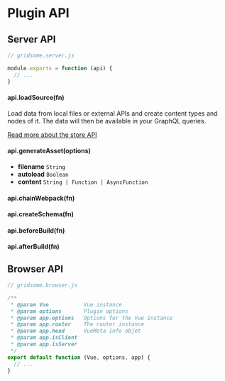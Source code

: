 # Plugin API

## Server API

```js
// gridsome.server.js

module.exports = function (api) {
  // ...
}
```

#### api.loadSource(fn)

Load data from local files or external APIs and create content types and nodes of it. The data will then be available in your GraphQL queries.

[Read more about the store API](/docs/data-store-api)

#### api.generateAsset(options)

- **filename** `String`
- **autoload** `Boolean`
- **content** `String | Function | AsyncFunction`

#### api.chainWebpack(fn)

#### api.createSchema(fn)

#### api.beforeBuild(fn)

#### api.afterBuild(fn)

## Browser API

```js
// gridsome.browser.js

/**
 * @param Vue           Vue instance
 * @param options       Plugin options
 * @param app.options   Options for the Vue instance
 * @param app.router    The router instance
 * @param app.head      VueMeta info objet
 * @param app.isClient
 * @param app.isServer
 */
export default function (Vue, options, app) {
  // ...
}
```
